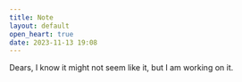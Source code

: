 ```yaml
---
title: Note
layout: default
open_heart: true
date: 2023-11-13 19:08
---
```


Dears, I know it might not seem like it, but I am working on it. 

